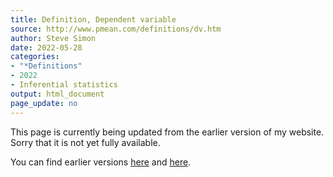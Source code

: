 ```yaml
---
title: Definition, Dependent variable
source: http://www.pmean.com/definitions/dv.htm
author: Steve Simon
date: 2022-05-28
categories:
- "*Definitions"
- 2022
- Inferential statistics
output: html_document
page_update: no
---
```


This page is currently being updated from the earlier version of my website. Sorry that it is not yet fully available.

<!---More--->

You can find earlier versions [here][sim1] and [here][sim2].

[sim1]: http://www.pmean.com/definitions/dv.htm
[sim2]: http://new.pmean.com/definition-dependent-variable/
